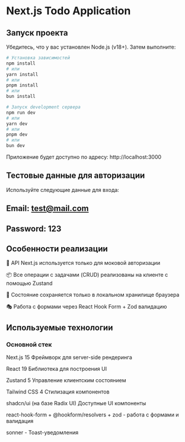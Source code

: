 # Next.js Todo Application

## Запуск проекта

Убедитесь, что у вас установлен Node.js (v18+). Затем выполните:

```bash
# Установка зависимостей
npm install
# или
yarn install
# или
pnpm install
# или
bun install

# Запуск development сервера
npm run dev
# или
yarn dev
# или
pnpm dev
# или
bun dev
```

Приложение будет доступно по адресу: http://localhost:3000

## Тестовые данные для авторизации
Используйте следующие данные для входа:

## Email: test@mail.com
## Password: 123

## Особенности реализации
📡 API Next.js используется только для моковой авторизации

📦 Все операции с задачами (CRUD) реализованы на клиенте с помощью Zustand

🔐 Состояние сохраняется только в локальном хранилище браузера

🎭 Работа с формами через React Hook Form + Zod валидацию

## Используемые технологии
### Основной стек
Next.js 15	Фреймворк для server-side рендеринга

React 19	Библиотека для построения UI

Zustand 5	Управление клиентским состоянием

Tailwind CSS 4	Стилизация компонентов

shadcn/ui (на базе Radix UI)	Доступные UI компоненты

react-hook-form + @hookform/resolvers + zod - работа с формами и валидация

sonner - Toast-уведомления
